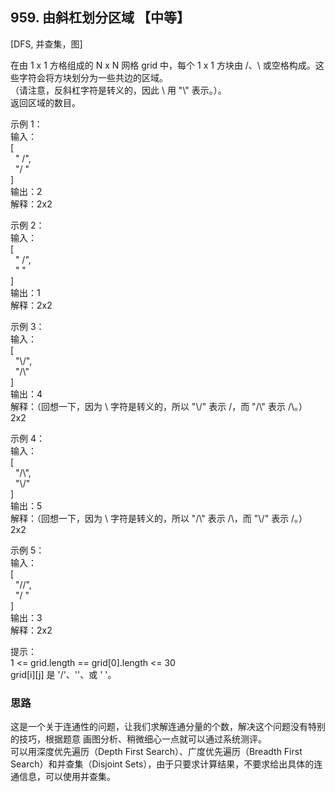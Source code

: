 ## 959. 由斜杠划分区域 【中等】    
[DFS, 并查集，图]     

在由 1 x 1 方格组成的 N x N 网格 grid 中，每个 1 x 1 方块由 /、\ 或空格构成。这些字符会将方块划分为一些共边的区域。      
（请注意，反斜杠字符是转义的，因此 \ 用 "\\" 表示。）。       
返回区域的数目。      

示例 1：   
输入：    
[       
  " /",       
  "/ "        
]       
输出：2             
解释：2x2                  

示例 2：        
输入：         
[       
  " /",  
  "  "   
]   
输出：1     
解释：2x2      

示例 3：       
输入：     
[           
  "\\/",    
  "/\\"    
]    
输出：4     
解释：（回想一下，因为 \ 字符是转义的，所以 "\\/" 表示 \/，而 "/\\" 表示 /\。）          
2x2       

示例 4：        
输入：      
[       
  "/\\",      
  "\\/"      
]        
输出：5         
解释：（回想一下，因为 \ 字符是转义的，所以 "/\\" 表示 /\，而 "\\/" 表示 \/。）           
2x2         

示例 5：     
输入：       
[            
  "//",      
  "/ "        
]        
输出：3        
解释：2x2         

提示：           
1 <= grid.length == grid[0].length <= 30           
grid[i][j] 是 '/'、'\'、或 ' '。            


### 思路   
这是一个关于连通性的问题，让我们求解连通分量的个数，解决这个问题没有特别的技巧，根据题意 画图分析、稍微细心一点就可以通过系统测评。                    
可以用深度优先遍历（Depth First Search）、广度优先遍历（Breadth First Search）和并查集（Disjoint Sets），由于只要求计算结果，不要求给出具体的连通信息，可以使用并查集。      





















